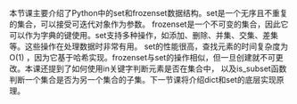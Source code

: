 本节课主要介绍了Python中的set和frozenset数据结构。set是一个无序且不重复的集合，可以接受可迭代对象作为参数。
frozenset是一个不可变的集合，因此它可以作为字典的键使用。set支持多种操作，如添加、删除、并集、交集、差集等。这些操作在处理数据时非常有用。
set的性能很高，查找元素的时间复杂度为O(1)
，因为它基于哈希实现。frozenset与set的操作相似，但一旦创建就不可更改。本课还提到了如何使用in关键字判断元素是否在集合中，
以及is_subset函数判断一个集合是否为另一个集合的子集。下一节课将介绍dict和set的底层实现原理。